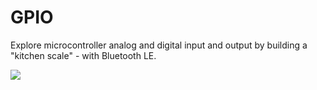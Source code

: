 # GPIO

Explore microcontroller analog and digital input and output by building a "kitchen scale" - with Bluetooth LE.

![](balance/figures/scale_weights.jpg)